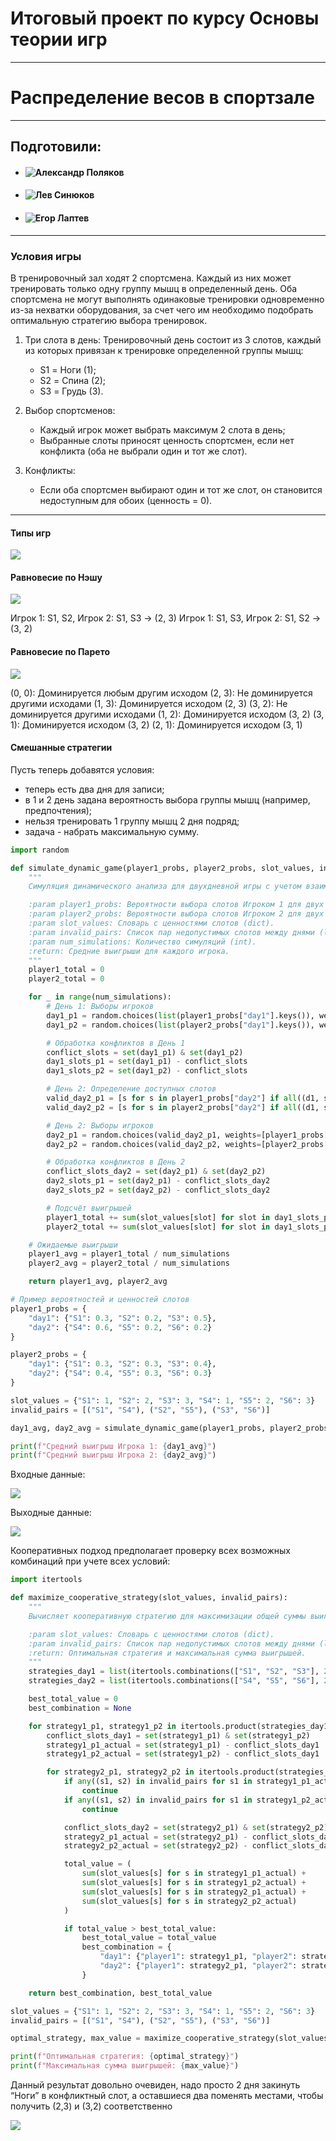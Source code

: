 # Итоговый проект по курсу Основы теории игр
---
# Распределение весов в спортзале
---
## Подготовили:
- #### ![Александр Поляков](https://github.com/Sandrolek)
- #### ![Лев Синюков](https://github.com/MrL013)
- #### ![Егор Лаптев](https://github.com/EgorLaptev)

---

### Условия игры

В тренировочный зал ходят 2 спортсмена. Каждый из них может тренировать только одну группу мышц в определенный день. Оба спортсмена не могут выполнять одинаковые тренировки одновременно из-за нехватки оборудования, за счет чего им необходимо подобрать оптимальную стратегию выбора тренировок.

1. Три слота в день:
Тренировочный день состоит из 3 слотов, каждый из которых привязан к тренировке определенной группы мышц:
   	- S1 = Ноги (1);
   	- S2 = Спина (2);
   	- S3 = Грудь (3).

2. Выбор спортсменов:
   - Каждый игрок может выбрать максимум 2 слота в день;
   - Выбранные слоты приносят ценность спортсмен, если нет конфликта (оба не выбрали один и тот же слот).

3. Конфликты:
   - Если оба спортсмен выбирают один и тот же слот, он становится недоступным для обоих (ценность = 0).

---

#### Типы игр

![](media/img1.png)

#### Равновесие по Нэшу

![](media/img2.png)

Игрок 1: S1, S2, Игрок 2: S1, S3 → (2, 3)
Игрок 1: S1, S3, Игрок 2: S1, S2 → (3, 2)

#### Равновесие по Парето

![](media/img3.png)

(0, 0): Доминируется любым другим исходом
(2, 3): Не доминируется другими исходами
(1, 3): Доминируется исходом (2, 3)
(3, 2): Не доминируется другими исходами
(1, 2): Доминируется исходом (3, 2)
(3, 1): Доминируется исходом (3, 2)
(2, 1): Доминируется исходом (3, 1)

#### Смешанные стратегии

Пусть теперь добавятся условия:

- теперь есть два дня для записи;
- в 1 и 2 день задана вероятность выбора группы мышц (например, предпочтения);
- нельзя тренировать 1 группу мышц 2 дня подряд;
- задача - набрать максимальную сумму.

```python
import random

def simulate_dynamic_game(player1_probs, player2_probs, slot_values, invalid_pairs, num_simulations=10000):
    """
    Симуляция динамического анализа для двухдневной игры с учетом взаимосвязей между днями.

    :param player1_probs: Вероятности выбора слотов Игроком 1 для двух дней (dict).
    :param player2_probs: Вероятности выбора слотов Игроком 2 для двух дней (dict).
    :param slot_values: Словарь с ценностями слотов (dict).
    :param invalid_pairs: Список пар недопустимых слотов между днями (list).
    :param num_simulations: Количество симуляций (int).
    :return: Средние выигрыши для каждого игрока.
    """
    player1_total = 0
    player2_total = 0

    for _ in range(num_simulations):
        # День 1: Выборы игроков
        day1_p1 = random.choices(list(player1_probs["day1"].keys()), weights=player1_probs["day1"].values(), k=2)
        day1_p2 = random.choices(list(player2_probs["day1"].keys()), weights=player2_probs["day1"].values(), k=2)

        # Обработка конфликтов в День 1
        conflict_slots = set(day1_p1) & set(day1_p2)
        day1_slots_p1 = set(day1_p1) - conflict_slots
        day1_slots_p2 = set(day1_p2) - conflict_slots

        # День 2: Определение доступных слотов
        valid_day2_p1 = [s for s in player1_probs["day2"] if all((d1, s) not in invalid_pairs for d1 in day1_slots_p1)]
        valid_day2_p2 = [s for s in player2_probs["day2"] if all((d1, s) not in invalid_pairs for d1 in day1_slots_p2)]

        # День 2: Выборы игроков
        day2_p1 = random.choices(valid_day2_p1, weights=[player1_probs["day2"].get(s, 0) for s in valid_day2_p1], k=2)
        day2_p2 = random.choices(valid_day2_p2, weights=[player2_probs["day2"].get(s, 0) for s in valid_day2_p2], k=2)

        # Обработка конфликтов в День 2
        conflict_slots_day2 = set(day2_p1) & set(day2_p2)
        day2_slots_p1 = set(day2_p1) - conflict_slots_day2
        day2_slots_p2 = set(day2_p2) - conflict_slots_day2

        # Подсчёт выигрышей
        player1_total += sum(slot_values[slot] for slot in day1_slots_p1) + sum(slot_values[slot] for slot in day2_slots_p1)
        player2_total += sum(slot_values[slot] for slot in day1_slots_p2) + sum(slot_values[slot] for slot in day2_slots_p2)

    # Ожидаемые выигрыши
    player1_avg = player1_total / num_simulations
    player2_avg = player2_total / num_simulations

    return player1_avg, player2_avg

# Пример вероятностей и ценностей слотов
player1_probs = {
    "day1": {"S1": 0.3, "S2": 0.2, "S3": 0.5},
    "day2": {"S4": 0.6, "S5": 0.2, "S6": 0.2}
}

player2_probs = {
    "day1": {"S1": 0.3, "S2": 0.3, "S3": 0.4},
    "day2": {"S4": 0.4, "S5": 0.3, "S6": 0.3}
}

slot_values = {"S1": 1, "S2": 2, "S3": 3, "S4": 1, "S5": 2, "S6": 3}
invalid_pairs = [("S1", "S4"), ("S2", "S5"), ("S3", "S6")]

day1_avg, day2_avg = simulate_dynamic_game(player1_probs, player2_probs, slot_values, invalid_pairs)

print(f"Средний выигрыш Игрока 1: {day1_avg}")
print(f"Средний выигрыш Игрока 2: {day2_avg}")
```

Входные данные:

![](media/img4.png)

Выходные данные:

![](media/img5.png)


Кооперативных подход предполагает проверку всех возможных комбинаций при учете всех условий:

```python
import itertools

def maximize_cooperative_strategy(slot_values, invalid_pairs):
    """
    Вычисляет кооперативную стратегию для максимизации общей суммы выигрышей за два дня.

    :param slot_values: Словарь с ценностями слотов (dict).
    :param invalid_pairs: Список пар недопустимых слотов между днями (list).
    :return: Оптимальная стратегия и максимальная сумма выигрышей.
    """
    strategies_day1 = list(itertools.combinations(["S1", "S2", "S3"], 2))
    strategies_day2 = list(itertools.combinations(["S4", "S5", "S6"], 2))

    best_total_value = 0
    best_combination = None

    for strategy1_p1, strategy1_p2 in itertools.product(strategies_day1, repeat=2):
        conflict_slots_day1 = set(strategy1_p1) & set(strategy1_p2)
        strategy1_p1_actual = set(strategy1_p1) - conflict_slots_day1
        strategy1_p2_actual = set(strategy1_p2) - conflict_slots_day1

        for strategy2_p1, strategy2_p2 in itertools.product(strategies_day2, repeat=2):
            if any((s1, s2) in invalid_pairs for s1 in strategy1_p1_actual for s2 in strategy2_p1):
                continue
            if any((s1, s2) in invalid_pairs for s1 in strategy1_p2_actual for s2 in strategy2_p2):
                continue

            conflict_slots_day2 = set(strategy2_p1) & set(strategy2_p2)
            strategy2_p1_actual = set(strategy2_p1) - conflict_slots_day2
            strategy2_p2_actual = set(strategy2_p2) - conflict_slots_day2

            total_value = (
                sum(slot_values[s] for s in strategy1_p1_actual) +
                sum(slot_values[s] for s in strategy1_p2_actual) +
                sum(slot_values[s] for s in strategy2_p1_actual) +
                sum(slot_values[s] for s in strategy2_p2_actual)
            )

            if total_value > best_total_value:
                best_total_value = total_value
                best_combination = {
                    "day1": {"player1": strategy1_p1, "player2": strategy1_p2},
                    "day2": {"player1": strategy2_p1, "player2": strategy2_p2},
                }

    return best_combination, best_total_value

slot_values = {"S1": 1, "S2": 2, "S3": 3, "S4": 1, "S5": 2, "S6": 3}
invalid_pairs = [("S1", "S4"), ("S2", "S5"), ("S3", "S6")]

optimal_strategy, max_value = maximize_cooperative_strategy(slot_values, invalid_pairs)

print(f"Оптимальная стратегия: {optimal_strategy}")
print(f"Максимальная сумма выигрышей: {max_value}")
```


Данный результат довольно очевиден, надо просто 2 дня закинуть “Ноги” в конфликтный слот, а оставшиеся два поменять местами, чтобы получить (2,3) и (3,2) соответственно

![](media/img6.png)


